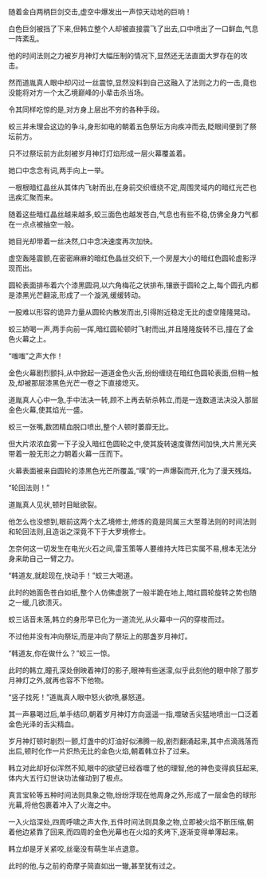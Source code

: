 
随着金白两柄巨剑交击,虚空中爆发出一声惊天动地的巨响！

白色巨剑被挡了下来,但韩立整个人却被直接震飞了出去,口中喷出了一口鲜血,气息一阵紊乱。

他的时间法则之力被岁月神灯大幅压制的情况下,显然还无法直面大罗存在的攻击。

然而道胤真人眼中却闪过一丝震惊,显然没料到自己这融入了法则之力的一击,竟也没能将对方一个太乙境巅峰的小辈击杀当场。

令其同样吃惊的是,对方身上层出不穷的各种手段。

蛟三并未理会这边的争斗,身形如电的朝着五色祭坛方向疾冲而去,眨眼间便到了祭坛前方。

只不过祭坛前方此刻被岁月神灯灯焰形成一层火幕覆盖着。

她口中念念有词,两手向上一举。

一根根暗红晶丝从其体内飞射而出,在身前交织缠绕不定,周围灵域内的暗红光芒也迅疾汇聚而来。

随着这些暗红晶丝越来越多,蛟三面色也越发苍白,气息也有些不稳,仿佛全身力气都在一点点被抽空一般。

她目光却带着一丝决然,口中念决速度再次加快。

虚空轰隆震颤,在密密麻麻的暗红色晶丝交织下,一个房屋大小的暗红色圆轮虚影浮现而出。

圆轮表面排布着六个漆黑圆洞,以六角梅花之状排布,镶嵌于圆轮之上,每个圆孔内都是漆黑光芒翻滚,形成了一个漩涡,缓缓转动。

一股难以形容的诡异力量从圆轮内散发而出,引得附近稳定无比的虚空隆隆晃动。

蛟三娇喝一声,两手向前一挥,暗红圆轮顿时飞射而出,并且隆隆旋转不已,撞在了金色火幕之上。

“嗤嗤”之声大作！

金色火幕剧烈颤抖,从中掀起一道道金色火舌,纷纷缠绕在暗红色圆轮表面,但稍一触及,却被那层漆黑色光芒一卷之下直接熄灭。

道胤真人心中一急,手中法决一转,顾不上再去斩杀韩立,而是一连数道法决没入那层金色火幕,使其焰光一盛。

蛟三一张嘴,数团精血脱口喷出,整个人顿时萎靡无比。

但大片浓浓血雾一下子没入暗红色圆轮之中,使其旋转速度骤然间加快,大片黑光夹带着一股无形之力朝着火幕一压而下。

火幕表面被来自圆轮的漆黑色光芒所覆盖,“噗”的一声爆裂而开,化为了漫天残焰。

“轮回法则！”

道胤真人见状,顿时目眦欲裂。

他怎么也没想到,眼前这两个太乙境修士,修炼的竟是同属三大至尊法则的时间法则和轮回法则,且造诣之深竟不下于大罗境修士。

怎奈何这一切发生在电光火石之间,雷玉策等人要维持大阵已实属不易,根本无法分身来助自己一臂之力。

“韩道友,就趁现在,快动手！”蛟三大喝道。

此时的她面色苍白如纸,整个人仿佛虚脱了一般半跪在地上,暗红圆轮旋转之势也随之一缓,几欲溃灭。

蛟三话音未落,韩立的身形早已化为一道流光,从火幕中一闪的穿梭而过。

不过他并没有冲向祭坛,而是冲向了祭坛上的那盏岁月神灯。

“韩道友,你在做什么？”蛟三一惊。

此时的韩立,瞳孔深处倒映着神灯的影子,眼神有些迷濛,似乎此刻他的眼中除了那岁月神灯之外,就再也容不下他物。

“竖子找死！”道胤真人眼中怒火欲喷,暴怒道。

其一声暴喝过后,单手结印,朝着岁月神灯方向遥遥一指,噬破舌尖猛地喷出一口泛着金色光泽的舌尖精血。

岁月神灯顿时剧烈一颤,灯盏中的灯油好似沸腾一般,剧烈翻涌起来,其中点滴溅落而出后,顿时化作一片炽热无比的金色火焰,朝着韩立扑了过来。

韩立对此却好似浑然不知,眼中的欲望已经吞噬了他的理智,他的神色变得疯狂起来,体内大五行幻世诀功法催动到了极点。

真言宝轮等五种时间法则具象之物,纷纷浮现在他周身之外,形成了一层金色的球形光幕,将他包裹着冲入了火海之中。

一入火焰深处,四周呼啸之声大作,五件时间法则具象之物,立即被火焰不断压缩,朝着他边紧靠了回来,而四周的金色光幕也在火焰的炙烤下,逐渐变得单薄起来。

韩立却是牙关紧咬,丝毫没有萌生半点退意。

此时的他,与之前的奇摩子简直如出一辙,甚至犹有过之。